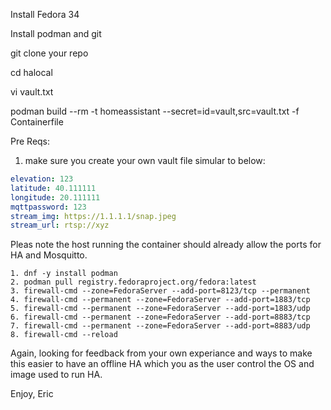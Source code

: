 Install Fedora 34

Install podman and git

git clone your repo

cd halocal

vi vault.txt

podman build --rm -t homeassistant --secret=id=vault,src=vault.txt -f Containerfile

Pre Reqs:
1. make sure you create your own vault file simular to below:
```yaml
elevation: 123
latitude: 40.111111
longitude: 20.111111
mqttpassword: 123
stream_img: https://1.1.1.1/snap.jpeg
stream_url: rtsp://xyz
```

Pleas note the host running the container should already allow the ports for HA and Mosquitto.
```
1. dnf -y install podman
2. podman pull registry.fedoraproject.org/fedora:latest
3. firewall-cmd --zone=FedoraServer --add-port=8123/tcp --permanent
4. firewall-cmd --permanent --zone=FedoraServer --add-port=1883/tcp
5. firewall-cmd --permanent --zone=FedoraServer --add-port=1883/udp
6. firewall-cmd --permanent --zone=FedoraServer --add-port=8883/tcp
7. firewall-cmd --permanent --zone=FedoraServer --add-port=8883/udp
8. firewall-cmd --reload
```

Again, looking for feedback from your own experiance and ways to make this easier to have an offline HA which you as the user control the OS and image used to run HA.

Enjoy,
Eric
